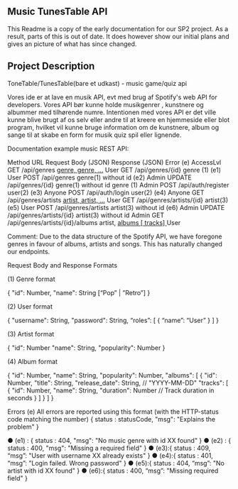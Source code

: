 ## Music TunesTable API

This Readme is a copy of the early documentation for our SP2 project. As a result, parts of this is out of date.
It does however show our initial plans and gives an picture of what has since changed.

## Project Description
ToneTable/TunesTable(bare et udkast) - music game/quiz api

Vores ide er at lave en musik API, evt med brug af Spotify's web API for developers. Vores API bør kunne holde musikgenrer
, kunstnere og albummer med tilhørende numre. Intentionen med vores API er det ville kunne blive brugt af os selv eller
andre til at kreere en hjemmeside eller blot program, hvilket vil kunne bruge information om de kunstnere, album og sange
til at skabe en form for musik quiz spil eller lignende.

Documentation example music REST API:

Method	    URL	                            Request Body (JSON)	        Response (JSON)	            Error (e)	AccessLvl
GET		    /api/genres		                                            [genre, genre, ...](1)	    	        User
GET		    /api/genres/{id}        		                            genre (1)	                (e1)        User
POST	    /api/genres	                    genre(1) without id		                                (e2)        Admin
UPDATE	    /api/genres/{id}	            genre(1) without id	        genre (1)		                        Admin
POST	    /api/auth/register	            user(2)		                                            (e3)	    Anyone
POST	    /api/auth/login	                user(2)	                                        	    (e4)	    Anyone
GET	        /api/genres/artists		                                    [artist, artist, …](3)		            User
GET	        /api/genres/artists/{id}		                            artist(3)	                (e5)	    User
POST	    /api/genres/artists	            artist(3) without id		                            (e6)	    Admin
UPDATE	    /api/genres/artists/{id}	    artist(3) without id			                                    Admin
GET	        /api/genres/artists/{id}/albums		                        artist, [albums [  tracks] ](4)	    	User

Comment: Due to the data structure of the Spotify API, we have foregone genres in favour of albums, artists and songs.
         This has naturally changed our endpoints.

Request Body and Response Formats

(1) Genre format

 {
    "id": Number,
    "name": String [“Pop” | ”Retro”]
  }


(2) User format

 {
    "username": String,
    "password": String,
    “roles”: [
               {
                “name”: “User”
               }
            ]
  }


(3) Artist format

 {
    "id": Number
    "name": String,
    "popularity": Number
  }

(4) Album format

{
  "id": Number,
  "name": String,
  "popularity": Number,
  "albums": [
    {
      "id": Number,
      "title": String,
      "release_date": String, // "YYYY-MM-DD"
      "tracks": [
        {
          "id": Number,
          "name": String,
          "duration": Number // Track duration in seconds
        }
      ]
    }
  ]
}

Errors
(e) All errors are reported using this format (with the HTTP-status code matching the number)
{ status : statusCode, "msg": "Explains the problem" }

●	(e1) : { status : 404, "msg": "No music genre with id XX found" }
●	(e2) : { status : 400, "msg": "Missing a required field" }
●	(e3):{ status : 409, “msg”: "User with username XX already exists" }
●	(e4):{ status : 401, “msg”: "Login failed. Wrong password" }
●	(e5):{ status : 404, “msg”: "No artist with id XX found" }
●	(e6):{ status : 400, “msg”: "Missing required field" }


